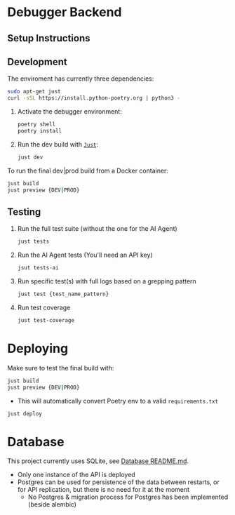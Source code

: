 # Debugger Backend

## Setup Instructions

## Development

The enviroment has currently three dependencies:
```sh
sudo apt-get just
curl -sSL https://install.python-poetry.org | python3 -
```

1. Activate the debugger environment:
   ```sh
   poetry shell
   poetry install
   ```

3. Run the dev build with [`Just`](https://github.com/casey/just):
   ```sh
   just dev
   ```


To run the final dev|prod build from a Docker container:
   ```sh
   just build
   just preview {DEV|PROD}
   ```

## Testing
1. Run the full test suite (without the one for the AI Agent)
   ```sh
   just tests
   ```

2. Run the AI Agent tests (You'll need an API key)
   ```sh
   jsut tests-ai
   ```

3. Run specific test(s) with full logs based on a grepping pattern 
   ```sh
   just test {test_name_pattern}
   ```

4. Run test coverage
   ```sh
   just test-coverage
   ```

# Deploying

Make sure to test the final build with:
```sh
just build
just preview {DEV|PROD}
```
- This will automatically convert Poetry env to a valid `requirements.txt`

```sh
just deploy
```

# Database

This project currently uses SQLite, see [Database README.md](./src/database/migrations/README).
- Only one instance of the API is deployed
- Postgres can be used for persistence of the data between restarts, or for API replication, but there is no need for it at the moment
   - No Postgres & migration process for Postgres has been implemented (beside alembic)
